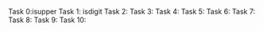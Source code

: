 Task 0:isupper
Task 1: isdigit
Task 2: 
Task 3: 
Task 4: 
Task 5:
Task 6: 
Task 7: 
Task 8: 
Task 9: 
Task 10: 
